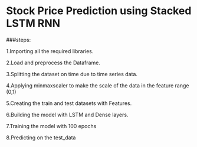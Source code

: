 
# Stock Price Prediction using Stacked LSTM RNN

###steps:

1.Importing all the required libraries.

2.Load and preprocess the Dataframe.

3.Splitting the dataset on time due to time series data.

4.Applying minmaxscaler to make the scale of the data in the feature range (0,1)

5.Creating the train and test datasets with Features.

6.Building the model with LSTM and Dense layers.

7.Training the model with 100 epochs

8.Predicting on the test_data
